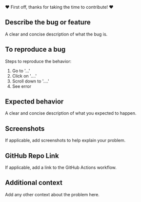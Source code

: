 ❤️ First off, thanks for taking the time to contribute! ❤️

## Describe the bug or feature

A clear and concise description of what the bug is.

## To reproduce a bug

Steps to reproduce the behavior:

1. Go to '...'
2. Click on '....'
3. Scroll down to '....'
4. See error

## Expected behavior

A clear and concise description of what you expected to happen.

## Screenshots

If applicable, add screenshots to help explain your problem.

## GitHub Repo Link

If applicable, add a link to the GitHub Actions workflow.

## Additional context

Add any other context about the problem here.